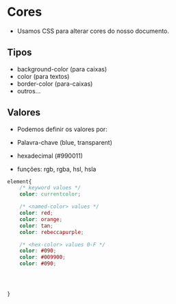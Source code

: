 # Cores

- Usamos CSS para alterar cores do nosso documento.

## Tipos 

- background-color (para caixas)
- color (para textos)
- border-color (para-caixas)
- outros...

## Valores

- Podemos definir os valores por:

- Palavra-chave (blue, transparent)
- hexadecimal (#990011)
- funções: rgb, rgba, hsl, hsla

```CSS
element{
    /* keyword values */
    color: currentcolor;

    /* <named-color> values */
    color: red;
    color: orange;
    color: tan;
    color: rebeccapurple;

    /* <hex-color> values 0-F */
    color: #090;
    color: #009900;
    color: #090;




}






```






